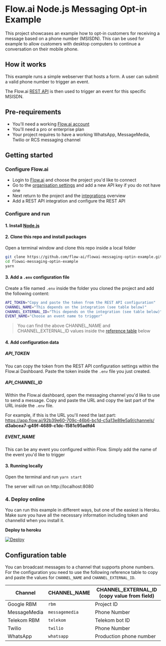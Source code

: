 # Flow.ai Node.js Messaging Opt-in Example

This project showcases an example how to opt-in customers for receiving a message based on a phone number (MSISDN). This can be used for example to allow customers with desktop computers to continue a conversation on their mobile phone.

## How it works

This example runs a simple webserver that hosts a form. A user can submit a valid phone number to trigger an event. 

The Flow.ai [REST API](https://flow.ai/docs/api-docs/#rest-api) is then used to trigger an event for this specific MSISDN.

## Pre-requirements

- You'll need a working [Flow.ai account](https://flow.ai)
- You'll need a pro or enterprise plan
- Your project requires to have a working WhatsApp, MessageMedia, Twilio or RCS messaging channel

## Getting started

### Configure Flow.ai

- Login to [Flow.ai](https://app.flow.ai) and choose the project you'd like to connect
- Go to the [organisation settings](https://app.flow.ai/default/settings/organisation/tokens) and add a new API key if you do not have one
- Next return to the project and the [integrations](https://app.flow.ai/default/integrations) overview
- Add a REST API integration and configure the REST API

### Configure and run

#### 1. Install [Node.js](https://nodejs.org)

#### 2. Clone this repo and install packages

Open a terminal window and clone this repo inside a local folder

```bash
git clone https://github.com/flow-ai/flowai-messaging-optin-example.git
cd flowai-messaging-optin-example
yarn
```

#### 3. Add a `.env` configuration file

Create a file named `.env` inside the folder you cloned the project and add the following content:

```bash
API_TOKEN="Copy and paste the token from the REST API configuration"
CHANNEL_NAME="This depends on the integration (see table below)"
CHANNEL_EXTERNAL_ID="This depends on the integration (see table below)"
EVENT_NAME="Choose an event name to trigger"
```

> You can find the above CHANNEL_NAME and CHANNEL_EXTERNAL_ID values inside the [reference table](#configuration-table) below

#### 4. Add configuration data

##### API_TOKEN

You can copy the token from the REST API configuration settings within the Flow.ai Dashboard. Paste the token inside the `.env` file you just created.

##### API_CHANNEL_ID

Within the Flow.ai dashboard, open the messaging channel you'd like to use to send a message. Copy and paste the URL and copy the last part of the URL inside the `.env` file.

For example, if this is the URL you'll need the last part: https://app.flow.ai/92b39e60-709c-46b6-bc1d-c5a13e89e5a9/channels/ **d3abcea7-g49f-4689-c1dc-1581c95adfd4**

##### EVENT_NAME

This can be any event you configured within Flow. Simply add the name of the event you'd like to trigger

#### 3. Running locally

Open the terminal and run `yarn start`

The server will run on http://localhost:8080

### 4. Deploy online

You can run this example in different ways, but one of the easiest is Heroku. Make sure you have all the necessary information including token and channelId when you install it.

**Deploy to heroku**

[![Deploy](https://www.herokucdn.com/deploy/button.png)](https://heroku.com/deploy)

## Configuration table

You can broadcast messages to a channel that supports phone numbers. For the configuration you need to use the following reference table to copy and paste the values for `CHANNEL_NAME` and `CHANNEL_EXTERNAL_ID`.

| Channel | CHANNEL_NAME | CHANNEL_EXTERNAL_ID (copy value from field) |
|------------|--------------|--------------------------|
| Google RBM | `rbm` | Project ID |
| MessageMedia | `messagemedia` | Phone Number |
| Telekom RBM | `telekom` | Telekom bot ID |
| Twilio | `twilio` | Phone Number |
| WhatsApp | `whatsapp` | Production phone number  |
